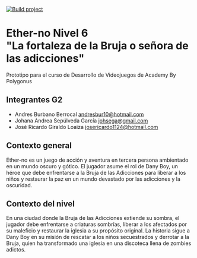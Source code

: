 [![Build project](https://github.com/JohaDeveloper/Ether-no_Level6/actions/workflows/Build.yml/badge.svg)](https://github.com/JohaDeveloper/Ether-no_Level6/actions/workflows/Build.yml)

# Ether-no Nivel 6 <br> "La fortaleza de la Bruja o señora de las adicciones"
Prototipo para el curso de Desarrollo de Videojuegos de Academy By Polygonus

## Integrantes G2
- Andres Burbano Berrocal 		    andresbur10@hotmail.com 
- Johana Andrea Sepúlveda García	johsega@gmail.com 
- José Ricardo Giraldo Loaiza		  josericardo1124@hotmail.com 

## Contexto general
Ether-no es un juego de acción y aventura en tercera persona ambientado en un mundo oscuro y gótico. El jugador asume el rol de Dany Boy, un héroe que debe enfrentarse a la Bruja de las Adicciones para liberar a los niños y restaurar la paz en un mundo devastado por las adicciones y la oscuridad.

 ## Contexto del nivel
En una ciudad donde la Bruja de las Adicciones extiende su sombra, el jugador debe enfrentarse a criaturas sombrías, liberar a los afectados por su maleficio y restaurar la iglesia a su propósito original. La historia sigue a Dany Boy en su misión de rescatar a los niños secuestrados y derrotar a la Bruja, quien ha transformado una iglesia en una discoteca llena de zombies adictos.
